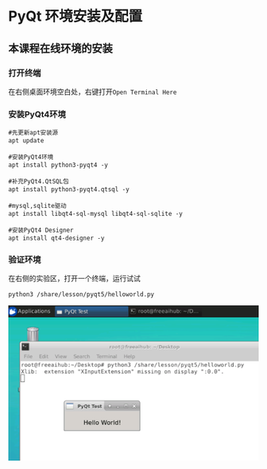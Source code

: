 # PyQt 环境安装及配置

## 本课程在线环境的安装

### 打开终端

在右侧桌面环境空白处，右键打开`Open Terminal Here`

### 安装PyQt4环境
```shell
#先更新apt安装源
apt update

#安装PyQt4环境
apt install python3-pyqt4 -y

#补充PyQt4.QtSQL包
apt install python3-pyqt4.qtsql -y

#mysql,sqlite驱动 
apt install libqt4-sql-mysql libqt4-sql-sqlite -y 

#安装PyQt4 Designer
apt install qt4-designer -y
```

### 验证环境

在右侧的实验区，打开一个终端，运行试试

```bash
python3 /share/lesson/pyqt5/helloworld.py
```

![setup](./images/setup.png)